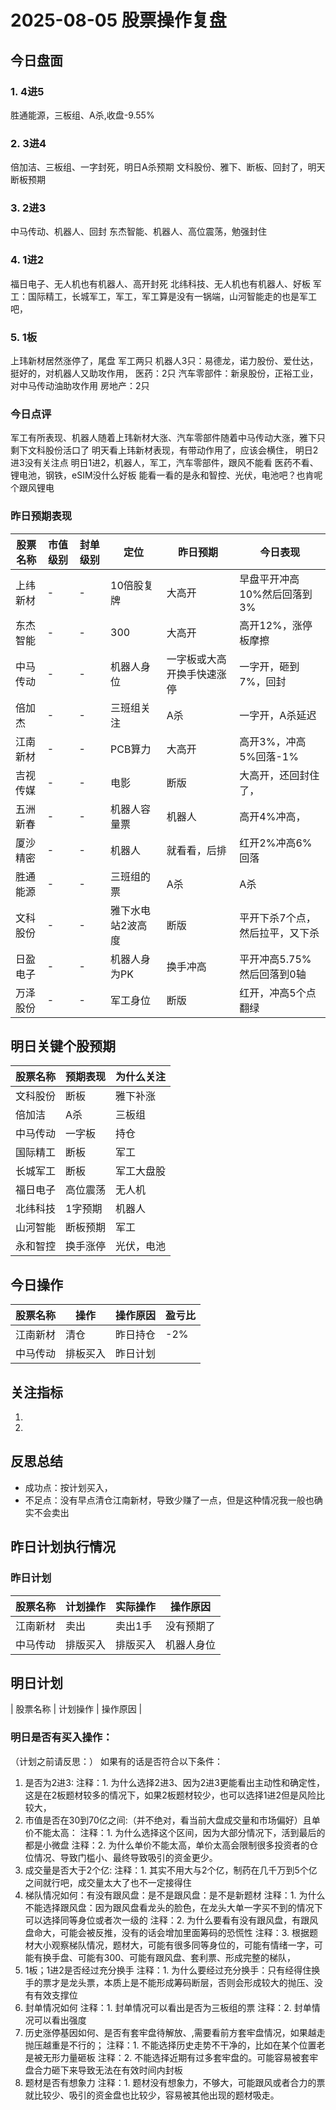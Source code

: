 # 2025-08-05 股票操作复盘

## 今日盘面
### 1. 4进5
胜通能源，三板组、A杀,收盘-9.55%
### 2. 3进4
倍加洁、三板组、一字封死，明日A杀预期
文科股份、雅下、断板、回封了，明天断板预期
### 3. 2进3
中马传动、机器人、回封
东杰智能、机器人、高位震荡，勉强封住
### 4. 1进2
福日电子、无人机也有机器人、高开封死
北纬科技、无人机也有机器人、好板
军工：国际精工，长城军工，军工，军工算是没有一锅端，山河智能走的也是军工吧，
### 5. 1板
上玮新材居然涨停了，尾盘
军工两只
机器人3只：易德龙，诺力股份、爱仕达，挺好的，对机器人又助攻作用，
医药：2只
汽车零部件：新泉股份，正裕工业，对中马传动油助攻作用
房地产：2只
### 今日点评
军工有所表现、机器人随着上玮新材大涨、汽车零部件随着中马传动大涨，雅下只剩下文科股份活口了
明天看上玮新材表现，有带动作用了，应该会横住，
明日2进3没有关注点
明日1进2，机器人，军工，汽车零部件，跟风不能看 医药不看、锂电池，钢铁，eSIM没什么好板
能看一看的是永和智控、光伏，电池吧？也肯呢个跟风锂电
### 昨日预期表现

| 股票名称 | 市值级别 | 封单级别 | 定位 | 昨日预期 | 今日表现 |
|---------|----------|----------|------|----------|----------|
| 上纬新材 | - | - | 10倍股复牌 | 大高开 | 早盘平开冲高10%然后回落到3% |
| 东杰智能 | - | - | 300 | 大高开 | 高开12%，涨停板摩擦 |
| 中马传动 | - | - | 机器人身位 | 一字板或大高开换手快速涨停 | 一字开，砸到7%，回封 |
| 倍加杰 | - | - | 三班组关注 | A杀 | 一字开，A杀延迟 |
| 江南新材 | - | - | PCB算力 | 大高开 | 高开3%，冲高5%回落-1% |
| 吉视传媒 | - | - | 电影 | 断版 | 大高开，还回封住了， |
| 五洲新春 | - | - | 机器人容量票 | 机器人 | 高开4%冲高， |
| 厦沙精密 | - | - | 机器人 | 就看看，后排 | 红开2%冲高6%回落 |
| 胜通能源 | - | - | 三班组的票 | A杀 | A杀 |
| 文科股份 | - | - | 雅下水电站2波高度 | 断版 | 平开下杀7个点，然后拉平，又下杀 |
| 日盈电子 | - | - | 机器人身为PK | 换手冲高 | 平开冲高5.75%然后回落到0轴 |
| 万泽股份 | - | - | 军工身位 | 断版 | 红开，冲高5个点翻绿 |

## 明日关键个股预期
| 股票名称 | 预期表现 | 为什么关注 |
|---------|----------|------------|
| 文科股份 | 断板 | 雅下补涨 |
| 倍加洁 | A杀 | 三板组 |
| 中马传动 | 一字板 | 持仓 |
| 国际精工 | 断板 | 军工 |
| 长城军工 | 断板 | 军工大盘股 |
| 福日电子 | 高位震荡 | 无人机 |
| 北纬科技 | 1字预期 | 机器人 |
| 山河智能 | 断板预期 | 军工 |
| 永和智控 | 换手涨停| 光伏，电池|

## 今日操作

| 股票名称 | 操作 | 操作原因 | 盈亏比 |
|---------|------|----------|--------|
| 江南新材 | 清仓 | 昨日持仓 | -2% |
| 中马传动 | 排板买入 | 昨日计划 |  |

## 关注指标
1. 
2. 

## 反思总结
- 成功点：按计划买入，
- 不足点：没有早点清仓江南新材，导致少赚了一点，但是这种情况我一般也确实不会卖出

## 昨日计划执行情况
### 昨日计划

| 股票名称 | 计划操作 | 实际操作 | 操作原因 |
|---------|----------|----------|----------|
| 江南新材 | 卖出 | 卖出1手 | 没有预期了 |
| 中马传动 | 排版买入 | 排版买入 | 机器人身位 |

## 明日计划
| 股票名称 | 计划操作 | 操作原因 |

### 明日是否有买入操作：
（计划之前请反思：）
如果有的话是否符合以下条件：
1. 是否为2进3:
   注释：1. 为什么选择2进3、因为2进3更能看出主动性和确定性，这是在2板题材较多的情况下，如果2板题材较少，也可以选择1进2但是风险比较大，
2. 市值是否在30到70亿之间:（并不绝对，看当前大盘成交量和市场偏好）且单价不能太高：
   注释：1. 为什么选择这个区间，因为大部分情况下，活到最后的都是小微盘
   注释：2. 为什么单价不能太高，单价太高会限制很多投资者的仓位情况、导致门槛小、最终导致吸引的资金更少。
3. 成交量是否大于2个亿:
   注释：1. 其实不用大与2个亿，制药在几千万到5个亿之间就行吧，成交量太大了也不一定接得住
4. 梯队情况如何：有没有跟风盘：是不是跟风盘：是不是新题材
   注释：1. 为什么不能选择跟风盘：因为跟风盘看龙头的脸色，在龙头大单一字买不到的情况下可以选择同等身位或者次一级的
   注释：2. 为什么要看有没有跟风盘，有跟风盘命大，可能会被反推，没有的话会增加里面筹码的恐慌性
   注释：3. 根据题材大小观察梯队情况，题材大，可能有很多同等身位的，可能有情绪一字，可能有换手盘、可能有300、可能有跟风盘、套利票、形成完整的梯队，
5. 1板；1进2是否经过充分换手
   注释：1. 为什么要经过充分换手：只有经得住换手的票才是龙头票，本质上是不能形成筹码断层，否则会形成较大的抛压、没有有效支撑位
6. 封单情况如何
   注释：1. 封单情况可以看出是否为三板组的票
   注释：2. 封单情况可以看出强度
7. 历史涨停基因如何、是否有套牢盘待解放、,需要看前方套牢盘情况，如果越走抛压越重是不行的；
   注释：1. 不能选择历史走势不干净的，比如在某个位置老是被无形力量砸板
   注释：2. 不能选择近期有过多套牢盘的。可能容易被套牢盘合力砸下来导致无法在有效时间内封板
8. 题材是否有想象力
   注释：1. 题材没有想象力，不够大，可能跟风或者合力的票就比较少、吸引的资金盘也比较少，容易被其他出现的题材吸走。
